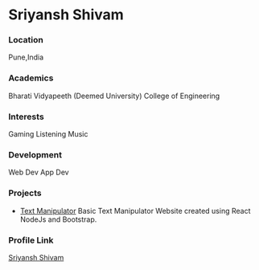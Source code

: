 # Sriyansh Shivam

### Location

Pune,India

### Academics

Bharati Vidyapeeth (Deemed University) College of Engineering

### Interests

Gaming
Listening Music

### Development

Web Dev
App Dev

### Projects

- [Text Manipulator](https://github.com/SoNiC-HeRE/Text-Manipulator) Basic Text Manipulator Website created using React NodeJs and Bootstrap.

### Profile Link

[Sriyansh Shivam](https://github.com/SoNiC-HeRE)
